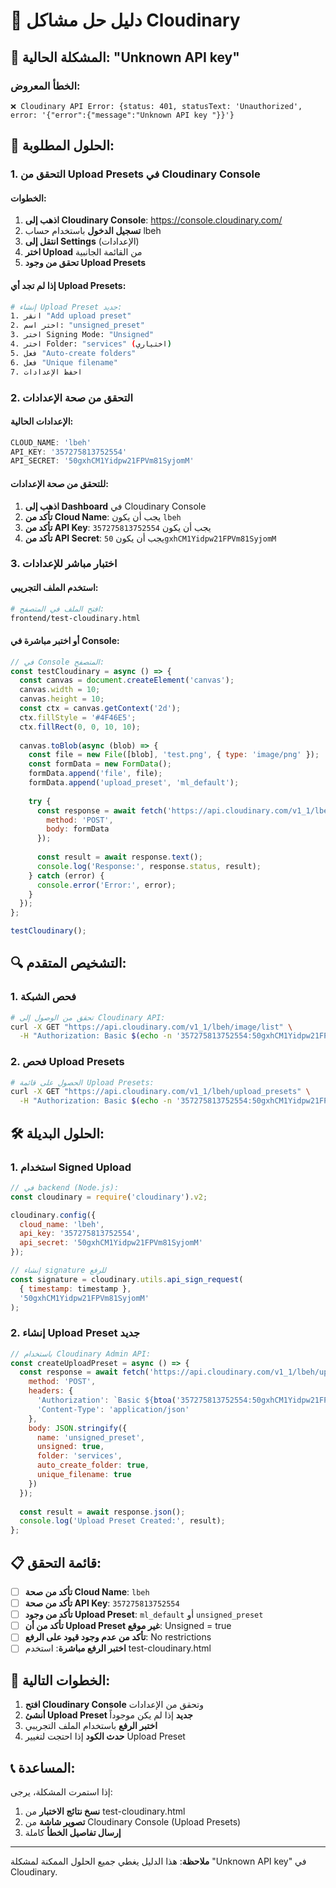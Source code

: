 # 🔧 دليل حل مشاكل Cloudinary

## 🚨 **المشكلة الحالية: "Unknown API key"**

### الخطأ المعروض:
```
❌ Cloudinary API Error: {status: 401, statusText: 'Unauthorized', error: '{"error":{"message":"Unknown API key "}}'}
```

## 🎯 **الحلول المطلوبة:**

### 1. **التحقق من Upload Presets في Cloudinary Console**

#### الخطوات:
1. **اذهب إلى Cloudinary Console**: https://console.cloudinary.com/
2. **تسجيل الدخول** باستخدام حساب lbeh
3. **انتقل إلى Settings** (الإعدادات)
4. **اختر Upload** من القائمة الجانبية
5. **تحقق من وجود Upload Presets**

#### إذا لم تجد أي Upload Presets:
```bash
# إنشاء Upload Preset جديد:
1. انقر "Add upload preset"
2. اختر اسم: "unsigned_preset"
3. اختر Signing Mode: "Unsigned"
4. اختر Folder: "services" (اختياري)
5. فعل "Auto-create folders"
6. فعل "Unique filename"
7. احفظ الإعدادات
```

### 2. **التحقق من صحة الإعدادات**

#### الإعدادات الحالية:
```javascript
CLOUD_NAME: 'lbeh'
API_KEY: '357275813752554'
API_SECRET: '50gxhCM1Yidpw21FPVm81SyjomM'
```

#### للتحقق من صحة الإعدادات:
1. **اذهب إلى Dashboard** في Cloudinary Console
2. **تأكد من Cloud Name**: يجب أن يكون `lbeh`
3. **تأكد من API Key**: يجب أن يكون `357275813752554`
4. **تأكد من API Secret**: يجب أن يكون `50gxhCM1Yidpw21FPVm81SyjomM`

### 3. **اختبار مباشر للإعدادات**

#### استخدم الملف التجريبي:
```bash
# افتح الملف في المتصفح:
frontend/test-cloudinary.html
```

#### أو اختبر مباشرة في Console:
```javascript
// في Console المتصفح:
const testCloudinary = async () => {
  const canvas = document.createElement('canvas');
  canvas.width = 10;
  canvas.height = 10;
  const ctx = canvas.getContext('2d');
  ctx.fillStyle = '#4F46E5';
  ctx.fillRect(0, 0, 10, 10);
  
  canvas.toBlob(async (blob) => {
    const file = new File([blob], 'test.png', { type: 'image/png' });
    const formData = new FormData();
    formData.append('file', file);
    formData.append('upload_preset', 'ml_default');
    
    try {
      const response = await fetch('https://api.cloudinary.com/v1_1/lbeh/image/upload', {
        method: 'POST',
        body: formData
      });
      
      const result = await response.text();
      console.log('Response:', response.status, result);
    } catch (error) {
      console.error('Error:', error);
    }
  });
};

testCloudinary();
```

## 🔍 **التشخيص المتقدم:**

### 1. **فحص الشبكة**
```bash
# تحقق من الوصول إلى Cloudinary API:
curl -X GET "https://api.cloudinary.com/v1_1/lbeh/image/list" \
  -H "Authorization: Basic $(echo -n '357275813752554:50gxhCM1Yidpw21FPVm81SyjomM' | base64)"
```

### 2. **فحص Upload Presets**
```bash
# الحصول على قائمة Upload Presets:
curl -X GET "https://api.cloudinary.com/v1_1/lbeh/upload_presets" \
  -H "Authorization: Basic $(echo -n '357275813752554:50gxhCM1Yidpw21FPVm81SyjomM' | base64)"
```

## 🛠️ **الحلول البديلة:**

### 1. **استخدام Signed Upload**
```javascript
// في backend (Node.js):
const cloudinary = require('cloudinary').v2;

cloudinary.config({
  cloud_name: 'lbeh',
  api_key: '357275813752554',
  api_secret: '50gxhCM1Yidpw21FPVm81SyjomM'
});

// إنشاء signature للرفع
const signature = cloudinary.utils.api_sign_request(
  { timestamp: timestamp },
  '50gxhCM1Yidpw21FPVm81SyjomM'
);
```

### 2. **إنشاء Upload Preset جديد**
```javascript
// باستخدام Cloudinary Admin API:
const createUploadPreset = async () => {
  const response = await fetch('https://api.cloudinary.com/v1_1/lbeh/upload_presets', {
    method: 'POST',
    headers: {
      'Authorization': `Basic ${btoa('357275813752554:50gxhCM1Yidpw21FPVm81SyjomM')}`,
      'Content-Type': 'application/json'
    },
    body: JSON.stringify({
      name: 'unsigned_preset',
      unsigned: true,
      folder: 'services',
      auto_create_folder: true,
      unique_filename: true
    })
  });
  
  const result = await response.json();
  console.log('Upload Preset Created:', result);
};
```

## 📋 **قائمة التحقق:**

- [ ] **تأكد من صحة Cloud Name**: `lbeh`
- [ ] **تأكد من صحة API Key**: `357275813752554`
- [ ] **تأكد من وجود Upload Preset**: `ml_default` أو `unsigned_preset`
- [ ] **تأكد من أن Upload Preset غير موقع**: Unsigned = true
- [ ] **تأكد من عدم وجود قيود على الرفع**: No restrictions
- [ ] **اختبر الرفع مباشرة**: استخدم test-cloudinary.html

## 🎯 **الخطوات التالية:**

1. **افتح Cloudinary Console** وتحقق من الإعدادات
2. **أنشئ Upload Preset جديد** إذا لم يكن موجوداً
3. **اختبر الرفع** باستخدام الملف التجريبي
4. **حدث الكود** إذا احتجت لتغيير Upload Preset

## 📞 **المساعدة:**

إذا استمرت المشكلة، يرجى:
1. **نسخ نتائج الاختبار** من test-cloudinary.html
2. **تصوير شاشة** من Cloudinary Console (Upload Presets)
3. **إرسال تفاصيل الخطأ** كاملة

---

**ملاحظة**: هذا الدليل يغطي جميع الحلول الممكنة لمشكلة "Unknown API key" في Cloudinary. 
